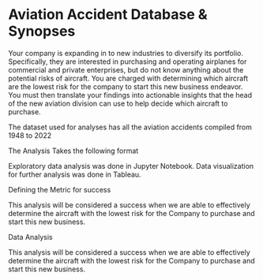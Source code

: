 # Aviation Accident Database & Synopses

Your company is expanding in to new industries to diversify its portfolio. Specifically, they are interested in purchasing and operating airplanes for commercial and private enterprises, but do not know anything about the potential risks of aircraft. You are charged with determining which aircraft are the lowest risk for the company to start this new business endeavor. You must then translate your findings into actionable insights that the head of the new aviation division can use to help decide which aircraft to purchase.

The dataset used for analyses has all the aviation accidents compiled from 1948 to 2022

The Analysis Takes the following format

Exploratory data analysis was done in Jupyter Notebook.
Data visualization for further analysis was done in Tableau.

Defining the Metric for success

This analysis will be considered a success when we are able to effectively determine the aircraft with the lowest risk for the Company to purchase and start this new business.

Data Analysis

This analysis will be considered a success when we are able to effectively determine the aircraft with the lowest risk for the Company to purchase and start this new business.
